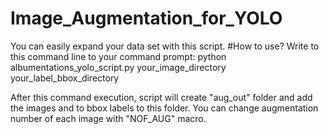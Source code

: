 # Image_Augmentation_for_YOLO
You can easily expand your data set with this script.
#How to use?
Write to this command line to your command prompt:
python albumentations_yolo_script.py your_image_directory your_label_bbox_directory

After this command execution, script will create "aug_out" folder and add the images and to bbox labels to this folder.
You can change augmentation number of each image with "NOF_AUG" macro. 
